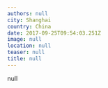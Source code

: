 ```yaml
---
authors: null
city: Shanghai
country: China
date: 2017-09-25T09:54:03.251Z
image: null
location: null
teaser: null
title: null
---
```

null
